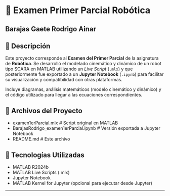 # 🤖 Examen Primer Parcial Robótica

## Barajas Gaete Rodrigo Ainar

## 📘 Descripción

Este proyecto corresponde al **Examen del Primer Parcial** de la asignatura de **Robótica**. Se desarrolló el modelado cinemático y dinámico de un robot tipo SCARA en MATLAB utilizando un *Live Script* (`.mlx`) y que posteriormente fue exportado a un **Jupyter Notebook** (`.ipynb`) para facilitar su visualización y compatibilidad con otras plataformas.

Incluye diagramas, análisis matemáticos (modelo cinemático y dinámico) y el código utilizado para llegar a las ecuaciones correspondientes.

## 📁 Archivos del Proyecto
- examen1erParcial.mlx # Script original en MATLAB
- BarajasRodrigo_examen1erParcial.ipynb # Versión exportada a Jupyter Notebook 
- README.md # Este archivo

## 🧰 Tecnologías Utilizadas

- MATLAB R2024b
- MATLAB Live Scripts (.mlx)
- Jupyter Notebook
- MATLAB Kernel for Jupyter (opcional para ejecutar desde Jupyter)

---
